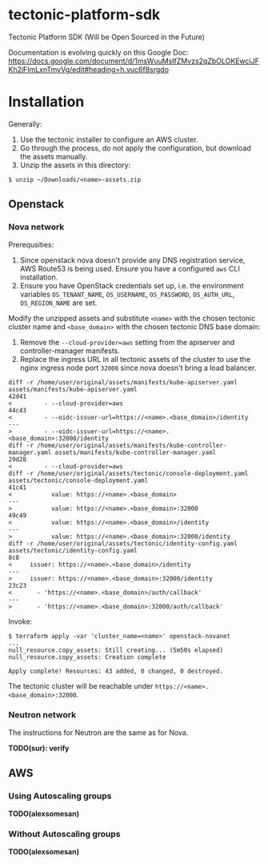 # tectonic-platform-sdk

Tectonic Platform SDK (Will be Open Sourced in the Future)

Documentation is evolving quickly on this Google Doc: https://docs.google.com/document/d/1msWuuMsIfZMvzs2qZbOLOKEwciJFKh2iFImLxnTmyVg/edit#heading=h.vuc6f8srgdo

# Installation

Generally:

1. Use the tectonic installer to configure an AWS cluster.
2. Go through the process, do not apply the configuration, but download the assets manually.
3. Unzip the assets in this directory:

```
$ unzip ~/Downloads/<name>-assets.zip
```

## Openstack

### Nova network

Prerequsities:

1. Since openstack nova doesn't provide any DNS registration service, AWS Route53 is being used.
Ensure you have a configured `aws` CLI installation.
2. Ensure you have OpenStack credentials set up, i.e. the environment variables `OS_TENANT_NAME`, `OS_USERNAME`, `OS_PASSWORD`, `OS_AUTH_URL`, `OS_REGION_NAME` are set.

Modify the unzipped assets and substitute `<name>` with the chosen tectonic cluster name and `<base_domain>` with the chosen tectonic DNS base domain:

1. Remove the `--cloud-provider=aws` setting from the apiserver and controller-manager manifests.
2. Replace the ingress URL in all tectonic assets of the cluster to use the nginx ingress node port `32000` since nova doesn't bring a load balancer.

```
diff -r /home/user/original/assets/manifests/kube-apiserver.yaml assets/manifests/kube-apiserver.yaml
42d41
<         - --cloud-provider=aws
44c43
<         - --oidc-issuer-url=https://<name>.<base_domain>/identity
---
>         - --oidc-issuer-url=https://<name>.<base_domain>:32000/identity
diff -r /home/user/original/assets/manifests/kube-controller-manager.yaml assets/manifests/kube-controller-manager.yaml
29d28
<         - --cloud-provider=aws
diff -r /home/user/original/assets/tectonic/console-deployment.yaml assets/tectonic/console-deployment.yaml
41c41
<           value: https://<name>.<base_domain>
---
>           value: https://<name>.<base_domain>:32000
49c49
<           value: https://<name>.<base_domain>/identity
---
>           value: https://<name>.<base_domain>:32000/identity
diff -r /home/user/original/assets/tectonic/identity-config.yaml assets/tectonic/identity-config.yaml
8c8
<     issuer: https://<name>.<base_domain>/identity
---
>     issuer: https://<name>.<base_domain>:32000/identity
23c23
<       - 'https://<name>.<base_domain>/auth/callback'
---
>       - 'https://<name>.<base_domain>:32000/auth/callback'
```

Invoke:

```
$ terraform apply -var 'cluster_name=<name>' openstack-novanet
...
null_resource.copy_assets: Still creating... (5m50s elapsed)
null_resource.copy_assets: Creation complete

Apply complete! Resources: 43 added, 0 changed, 0 destroyed.
```

The tectonic cluster will be reachable under `https://<name>.<base_domain>:32000`.

### Neutron network

The instructions for Neutron are the same as for Nova.

**TODO(sur): verify**

## AWS

### Using Autoscaling groups

**TODO(alexsomesan)**

### Without Autoscaling groups

**TODO(alexsomesan)**
